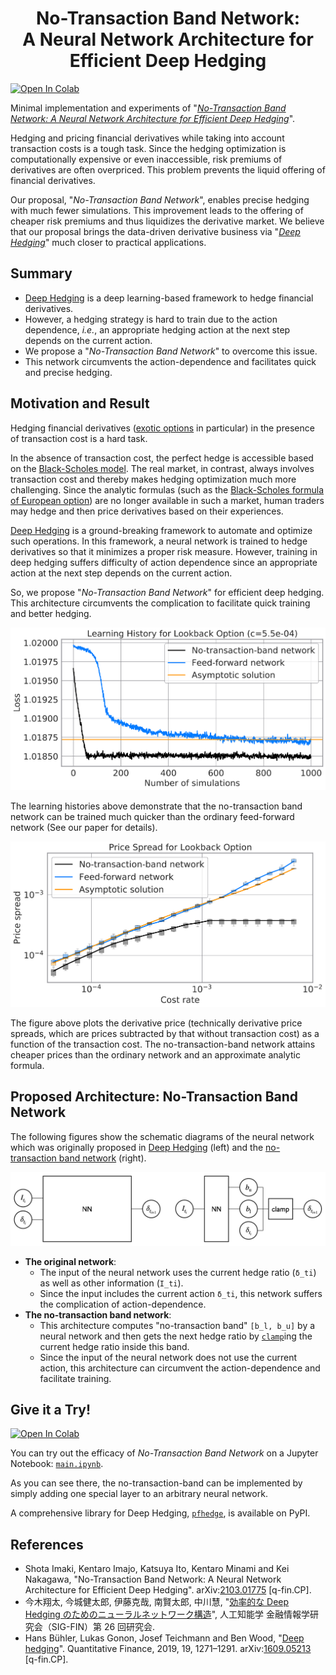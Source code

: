 <h1 align="center">No-Transaction Band Network: </br> A Neural Network Architecture for Efficient Deep Hedging</h1>

[![Open In Colab](https://colab.research.google.com/assets/colab-badge.svg)](https://colab.research.google.com/pfnet-reseaarch/NoTransactionBandNetwork/main.ipynb)

Minimal implementation and experiments of "[*No-Transaction Band Network: A Neural Network Architecture for Efficient Deep Hedging*][ntb-network-arxiv]".

Hedging and pricing financial derivatives while taking into account transaction costs is a tough task.
Since the hedging optimization is computationally expensive or even inaccessible, risk premiums of derivatives are often overpriced.
This problem prevents the liquid offering of financial derivatives.

Our proposal, "*No-Transaction Band Network*", enables precise hedging with much fewer simulations.
This improvement leads to the offering of cheaper risk premiums and thus liquidizes the derivative market.
We believe that our proposal brings the data-driven derivative business via "*[Deep Hedging][deep-hedging-arxiv]*" much closer to practical applications.

## Summary

* [Deep Hedging][deep-hedging-arxiv] is a deep learning-based framework to hedge financial derivatives.
* However, a hedging strategy is hard to train due to the action dependence, *i.e.*, an appropriate hedging action at the next step depends on the current action.
* We propose a "*No-Transaction Band Network*" to overcome this issue.
* This network circumvents the action-dependence and facilitates quick and precise hedging.

## Motivation and Result

Hedging financial derivatives ([exotic options](https://en.wikipedia.org/wiki/Exotic_option) in particular) in the presence of transaction cost is a hard task.

In the absence of transaction cost, the perfect hedge is accessible based on the [Black-Scholes model](https://en.wikipedia.org/wiki/Black%E2%80%93Scholes_model).
The real market, in contrast, always involves transaction cost and thereby makes hedging optimization much more challenging.
Since the analytic formulas (such as the [Black-Scholes formula of European option](https://en.wikipedia.org/wiki/Black%E2%80%93Scholes_model#Black%E2%80%93Scholes_formula)) are no longer available in such a market, human traders may hedge and then price derivatives based on their experiences.

[Deep Hedging][deep-hedging-arxiv] is a ground-breaking framework to automate and optimize such operations.
In this framework, a neural network is trained to hedge derivatives so that it minimizes a proper risk measure.
However, training in deep hedging suffers difficulty of action dependence since an appropriate action at the next step depends on the current action.

So, we propose "*No-Transaction Band Network*" for efficient deep hedging.
This architecture circumvents the complication to facilitate quick training and better hedging.

![loss_lookback](fig/lb_history_10.png)

The learning histories above demonstrate that the no-transaction band network can be trained much quicker than the ordinary feed-forward network (See our paper for details).

![price_lookback](fig/lb_price.png)

The figure above plots the derivative price (technically derivative price spreads, which are prices subtracted by that without transaction cost) as a function of the transaction cost.
The no-transaction-band network attains cheaper prices than the ordinary network and an approximate analytic formula.

## Proposed Architecture: No-Transaction Band Network

The following figures show the schematic diagrams of the neural network which was originally proposed in [Deep Hedging][deep-hedging-arxiv] (left) and the [no-transaction band network][ntb-network-arxiv] (right).

![nn](fig/nn.png)

* **The original network**:
  - The input of the neural network uses the current hedge ratio (`δ_ti`) as well as other information (`I_ti`).
  - Since the input includes the current action `δ_ti`, this network suffers the complication of action-dependence.
* **The no-transaction band network**:
  - This architecture computes "no-transaction band" `[b_l, b_u]` by a neural network and then gets the next hedge ratio by [`clamp`](https://pytorch.org/docs/stable/generated/torch.clamp.html?highlight=clamp#torch.clamp)ing the current hedge ratio inside this band.
  - Since the input of the neural network does not use the current action, this architecture can circumvent the action-dependence and facilitate training.

## Give it a Try!

[![Open In Colab](https://colab.research.google.com/assets/colab-badge.svg)](https://colab.research.google.com/pfnet-reseaarch/NoTransactionBandNetwork/main.ipynb)

You can try out the efficacy of *No-Transaction Band Network* on a Jupyter Notebook: [`main.ipynb`](main.ipynb).

As you can see there, the no-transaction-band can be implemented by simply adding one special layer to an arbitrary neural network.

A comprehensive library for Deep Hedging, [`pfhedge`](https://github.com/pfnet-research/pfhedge), is available on PyPI.

## References

* Shota Imaki, Kentaro Imajo, Katsuya Ito, Kentaro Minami and Kei Nakagawa, "No-Transaction Band Network: A Neural Network Architecture for Efficient Deep Hedging". arXiv:[2103.01775][ntb-network-arxiv] \[q-fin.CP\].
* 今木翔太, 今城健太郎, 伊藤克哉, 南賢太郎, 中川慧, "[効率的な Deep Hedging のためのニューラルネットワーク構造](https://sigfin.org/026-15/)", 人工知能学 金融情報学研究会（SIG-FIN）第 26 回研究会.
* Hans Bühler, Lukas Gonon, Josef Teichmann and Ben Wood, "[Deep hedging][deep-hedging-qf]". Quantitative Finance, 2019, 19, 1271–1291. arXiv:[1609.05213][deep-hedging-arxiv] [q-fin.CP].

[deep-hedging-arxiv]: https://arxiv.org/abs/1802.03042
[deep-hedging-qf]: https://doi.org/10.1080/14697688.2019.1571683
[ntb-network-arxiv]: https://arxiv.org/abs/2103.01775
